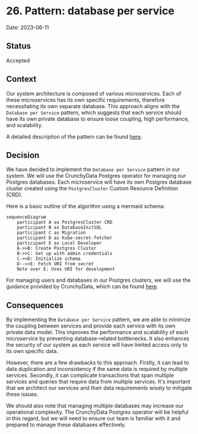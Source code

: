 # 26. Pattern: database per service

Date: 2023-06-11

## Status

Accepted

## Context

Our system architecture is composed of various microservices. Each of these microservices has its own specific requirements, therefore necessitating its own separate database. This approach aligns with the `Database per Service` pattern, which suggests that each service should have its own private database to ensure loose coupling, high performance, and scalability.

A detailed description of the pattern can be found [here](https://microservices.io/patterns/data/database-per-service.html).

## Decision

We have decided to implement the `Database per Service` pattern in our system. We will use the CrunchyData Postgres operator for managing our Postgres databases. Each microservice will have its own Postgres database cluster created using the `PostgresCluster` Custom Resource Definition (CRD).

Here is a basic outline of the algorithm using a mermaid schema:

```mermaid
sequenceDiagram
    participant A as PostgresCluster CRD
    participant B as DatabaseInitSQL
    participant C as Migration
    participant D as Kube-secret-fetcher
    participant E as Local Developer
    A->>B: Create Postgres Cluster
    B->>C: Set up with admin credentials
    C->>D: Initialize schema
    D-->>E: Fetch URI from secret
    Note over E: Uses URI for development
```

For managing users and databases in our Postgres clusters, we will use the guidance provided by CrunchyData, which can be found [here](https://access.crunchydata.com/documentation/postgres-operator/5.3.2/tutorial/user-management/).

## Consequences

By implementing the `Database per Service` pattern, we are able to minimize the coupling between services and provide each service with its own private data model. This improves the performance and scalability of each microservice by preventing database-related bottlenecks. It also enhances the security of our system as each service will have limited access only to its own specific data.

However, there are a few drawbacks to this approach. Firstly, it can lead to data duplication and inconsistency if the same data is required by multiple services. Secondly, it can complicate transactions that span multiple services and queries that require data from multiple services. It's important that we architect our services and their data requirements wisely to mitigate these issues.

We should also note that managing multiple databases may increase our operational complexity. The CrunchyData Postgres operator will be helpful in this regard, but we will need to ensure our team is familiar with it and prepared to manage these databases effectively.
